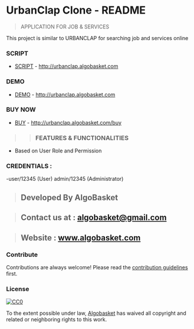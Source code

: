 # UrbanClap Clone - README
> APPLICATION FOR JOB & SERVICES

This project is similar to URBANCLAP for searching job and services online

### SCRIPT 
- [SCRIPT](http://urbanclap.algobasket.com) - http://urbanclap.algobasket.com

### DEMO   
- [DEMO](http://urbanclap.algobasket.com) - http://urbanclap.algobasket.com
 
### BUY NOW    
- [BUY](http://urbanclap.algobasket.com/buy) - http://urbanclap.algobasket.com/buy

>> ### FEATURES & FUNCTIONALITIES
- Based on User Role and Permission

### CREDENTIALS : 

 -user/12345  (User)
 admin/12345 (Administrator)
 
 > ## Developed By AlgoBasket
 
> ## Contact us at : algobasket@gmail.com
 
> ## Website : www.algobasket.com

### Contribute

Contributions are always welcome!
Please read the [contribution guidelines](contributing.md) first.

### License

[![CC0](https://licensebuttons.net/p/zero/1.0/88x31.png)](https://creativecommons.org/publicdomain/zero/1.0/)

To the extent possible under law, [Algobasket](http://algobasket.com/copyright) has waived all copyright and related or neighboring rights to this work.
 

